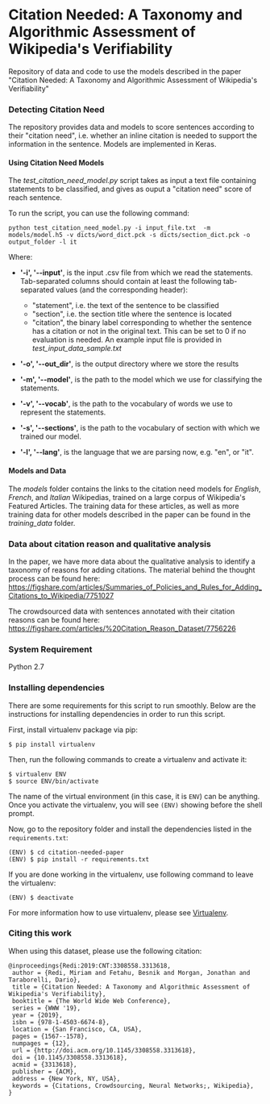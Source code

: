 # Citation Needed: A Taxonomy and Algorithmic Assessment of Wikipedia's Verifiability
Repository of data and code to use the models described in the paper "Citation Needed: A Taxonomy and Algorithmic Assessment of Wikipedia's Verifiability"

### Detecting Citation Need
The repository provides data and models to score sentences according to their "citation need", i.e. whether an inline citation is needed to support the information in the sentence. Models are implemented in Keras.

#### Using Citation Need Models
The *test_citation_need_model.py* script takes as input a text file containing statements to be classified, and gives as ouput a "citation need" score of reach sentence.

To run the script, you can use the following command:
```
python test_citation_need_model.py -i input_file.txt  -m models/model.h5 -v dicts/word_dict.pck -s dicts/section_dict.pck -o output_folder -l it
```

Where:
- **'-i', '--input'**, is the input .csv file from which we read the statements. Tab-separated columns should contain at least the following tab-separated values (and the corresponding header): 
  - "statement", i.e. the text of the sentence to be classified
  - "section", i.e. the section title where the sentence is located
  - "citation", the binary label corresponding to whether the sentence has a citation or not in the original text. This can be set to 0 if no evaluation is needed. 
An example input file is provided in *test_input_data_sample.txt*

- **'-o', '--out_dir'**, is the output directory where we store the results
- **'-m', '--model'**, is the path to the model which we use for classifying the statements.
- **'-v', '--vocab'**, is the path to the vocabulary of words we use to represent the statements.
- **'-s', '--sections'**, is the path to the vocabulary of section with which we trained our model.
- **'-l', '--lang'**, is the language that we are parsing now, e.g. "en", or "it".



#### Models and Data
The _models_ folder contains the links to the citation need models for _English_, _French_, and _Italian_ Wikipedias, trained on a large corpus of Wikipedia's Featured Articles. The training data for these articles, as well as more training data for other models described in the paper can be found in the _training_data_ folder.

### Data about citation reason and qualitative analysis
In the paper, we have more data about the qualitative analysis to identify a taxonomy of reasons for adding citations.
The material behind the thought process can be found here: https://figshare.com/articles/Summaries_of_Policies_and_Rules_for_Adding_Citations_to_Wikipedia/7751027

The crowdsourced data with sentences annotated with their citation reasons can be found here: https://figshare.com/articles/%20Citation_Reason_Dataset/7756226

### System Requirement

Python 2.7 

### Installing dependencies
There are some requirements for this script to run smoothly. Below are the instructions for installing dependencies in order to run this script.  

First, install virtualenv package via pip:
```
$ pip install virtualenv
```
Then, run the following commands to create a virtualenv and activate it:
```
$ virtualenv ENV
$ source ENV/bin/activate
```
The name of the virtual environment (in this case, it is `ENV`) can be anything. Once you activate the virtualenv, you will see `(ENV)` showing before the shell prompt.

Now, go to the repository folder and install the dependencies listed in the `requirements.txt`:
```
(ENV) $ cd citation-needed-paper
(ENV) $ pip install -r requirements.txt
```

If you are done working in the virtualenv, use following command to leave the virtualenv:
```
(ENV) $ deactivate
```
For more information how to use virtualenv, please see [Virtualenv](https://virtualenv.pypa.io/en/stable/).

### Citing this work
When using this dataset, please use the following citation:

```
@inproceedings{Redi:2019:CNT:3308558.3313618,
 author = {Redi, Miriam and Fetahu, Besnik and Morgan, Jonathan and Taraborelli, Dario},
 title = {Citation Needed: A Taxonomy and Algorithmic Assessment of Wikipedia's Verifiability},
 booktitle = {The World Wide Web Conference},
 series = {WWW '19},
 year = {2019},
 isbn = {978-1-4503-6674-8},
 location = {San Francisco, CA, USA},
 pages = {1567--1578},
 numpages = {12},
 url = {http://doi.acm.org/10.1145/3308558.3313618},
 doi = {10.1145/3308558.3313618},
 acmid = {3313618},
 publisher = {ACM},
 address = {New York, NY, USA},
 keywords = {Citations, Crowdsourcing, Neural Networks;, Wikipedia},
} 
```

